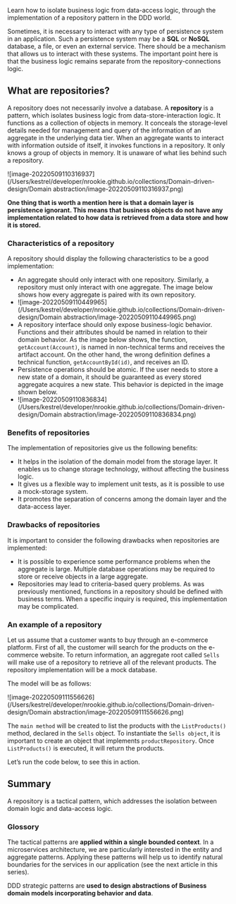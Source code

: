 Learn how to isolate business logic from data-access logic, through the implementation of a repository pattern in the DDD world.



Sometimes, it is necessary to interact with any type of persistence system in an application. Such a persistence system may be a **SQL** or **NoSQL** database, a file, or even an external service. There should be a mechanism that allows us to interact with these systems. The important point here is that the business logic remains separate from the repository-connections logic.



## What are repositories?



A repository does not necessarily involve a database. A **repository** is a pattern, which isolates business logic from data-store-interaction logic. It functions as a collection of objects in memory. It conceals the storage-level details needed for management and query of the information of an aggregate in the underlying data tier. When an aggregate wants to interact with information outside of itself, it invokes functions in a repository. It only knows a group of objects in memory. It is unaware of what lies behind such a repository.



![image-20220509110316937](/Users/kestrel/developer/nrookie.github.io/collections/Domain-driven-design/Domain abstraction/image-20220509110316937.png)



**One thing that is worth a mention here is that a domain layer is persistence ignorant. This means that business objects do not have any implementation related to how data is retrieved from a data store and how it is stored.**



### Characteristics of a repository



A repository should display the following characteristics to be a good implementation:



- An aggregate should only interact with one repository. Similarly, a repository must only interact with one aggregate. The image below shows how every aggregate is paired with its own repository.
- ![image-20220509110449965](/Users/kestrel/developer/nrookie.github.io/collections/Domain-driven-design/Domain abstraction/image-20220509110449965.png)
- A repository interface should only expose business-logic behavior. Functions and their attributes should be named in relation to their domain behavior. As the image below shows, the function, `getAccount(Account)`, is named in non-technical terms and receives the artifact account. On the other hand, the wrong definition defines a technical function, `getAccountById(id)`, and receives an ID.
- Persistence operations should be atomic. If the user needs to store a new state of a domain, it should be guaranteed as every stored aggregate acquires a new state. This behavior is depicted in the image shown below.
- ![image-20220509110836834](/Users/kestrel/developer/nrookie.github.io/collections/Domain-driven-design/Domain abstraction/image-20220509110836834.png)

### Benefits of repositories

The implementation of repositories give us the following benefits:

- It helps in the isolation of the domain model from the storage layer. It enables us to change storage technology, without affecting the business logic.
- It gives us a flexible way to implement unit tests, as it is possible to use a mock-storage system.
- It promotes the separation of concerns among the domain layer and the data-access layer.



### Drawbacks of repositories

It is important to consider the following drawbacks when repositories are implemented:

- It is possible to experience some performance problems when the aggregate is large. Multiple database operations may be required to store or receive objects in a large aggregate.
- Repositories may lead to criteria-based query problems. As was previously mentioned, functions in a repository should be defined with business terms. When a specific inquiry is required, this implementation may be complicated.







### An example of a repository

Let us assume that a customer wants to buy through an e-commerce platform. First of all, the customer will search for the products on the e-commerce website. To return information, an aggregate root called `Sells` will make use of a repository to retrieve all of the relevant products. The repository implementation will be a mock database.



The model will be as follows:



![image-20220509111556626](/Users/kestrel/developer/nrookie.github.io/collections/Domain-driven-design/Domain abstraction/image-20220509111556626.png)



The `main method` will be created to list the products with the `ListProducts()` method, declared in the `Sells` object. To instantiate the `Sells object`, it is important to create an object that implements `productRepository`. Once `ListProducts()` is executed, it will return the products.

Let’s run the code below, to see this in action.





## Summary

A repository is a tactical pattern, which addresses the isolation between domain logic and data-access logic.







### Glossory

The tactical patterns are **applied within a single bounded context**. In a microservices architecture, we are particularly interested in the entity and aggregate patterns. Applying these patterns will help us to identify natural boundaries for the services in our application (see the next article in this series).





DDD strategic patterns are **used to design abstractions of Business domain models incorporating behavior and data**.
